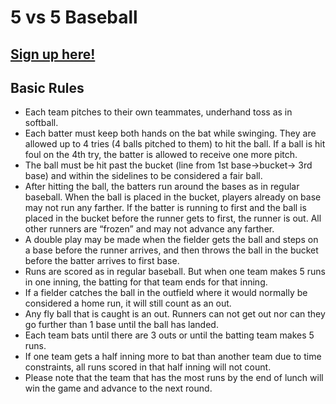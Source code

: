 # 5 vs 5 Baseball

## [Sign up here!](https://docs.google.com/forms/d/1XCMJJFhtE7dbvu5nmQrr5dqAN013eIYYCdYapsq1Tag/viewform)

## Basic Rules

* Each team pitches to their own teammates, underhand toss as in softball.
* Each batter must keep both hands on the bat while swinging. They are allowed up to 4 tries (4 balls pitched to them) to hit the ball. If a ball is hit foul on the 4th try, the batter is allowed to receive one more pitch.    
* The ball must be hit past the bucket (line from 1st base->bucket-> 3rd base) and within the sidelines to be considered a fair ball.    
* After hitting the ball, the batters run around the bases as in regular baseball. When the ball is placed in the bucket, players already on base may not run any farther. If the batter is running to first and the ball is placed in the bucket before the runner gets to first, the runner is out. All other runners are “frozen” and may not advance any farther.
* A double play may be made when the fielder gets the ball and steps on a base before the runner arrives, and then throws the ball in the bucket before the batter arrives to first base.    
* Runs are scored as in regular baseball. But when one team makes 5 runs in one inning, the batting for that team ends for that inning.    
* If a fielder catches the ball in the outfield where it would normally be considered a home run, it will still count as an out.
* Any fly ball that is caught is an out. Runners can not get out nor can they go further than 1 base until the ball has landed.
* Each team bats until there are 3 outs or until the batting team makes 5 runs.
* If one team gets a half inning more to bat than another team due to time constraints, all runs scored in that half inning will not count.
* Please note that the team that has the most runs by the end of lunch will win the game and advance to the next round.
